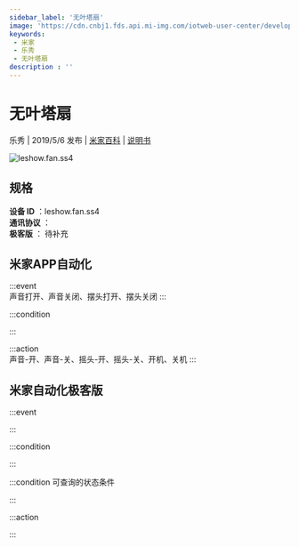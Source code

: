 ```yaml
---
sidebar_label: '无叶塔扇'
image: 'https://cdn.cnbj1.fds.api.mi-img.com/iotweb-user-center/developer_1679047578550csISk46S.png?GalaxyAccessKeyId=AKVGLQWBOVIRQ3XLEW&Expires=9223372036854775807&Signature=M337JCT0/k0wxVNJCQsUenzRirY='
keywords: 
 - 米家
 - 乐秀
 - 无叶塔扇
description : ''
---
```

# 无叶塔扇

乐秀 | 2019/5/6 发布 | [米家百科](https://home.mi.com/webapp/content/baike/product/index.html?model=leshow.fan.ss4) | [说明书](https://home.mi.com/views/introduction.html?model=leshow.fan.ss4&region=cn)

![leshow.fan.ss4](https://cdn.cnbj1.fds.api.mi-img.com/iotweb-user-center/developer_1679047578550csISk46S.png?GalaxyAccessKeyId=AKVGLQWBOVIRQ3XLEW&Expires=9223372036854775807&Signature=M337JCT0/k0wxVNJCQsUenzRirY=)

## 规格  
> 
**设备 ID** ：leshow.fan.ss4  
**通讯协议** ：  
**极客版**  ： 待补充 


## 米家APP自动化  

:::event  
声音打开、声音关闭、摆头打开、摆头关闭
:::

:::condition  

:::

:::action   
声音-开、声音-关、摇头-开、摇头-关、开机、关机
:::

## 米家自动化极客版  

:::event  

:::

:::condition  

:::

:::condition 可查询的状态条件  

:::

:::action  

:::

        
